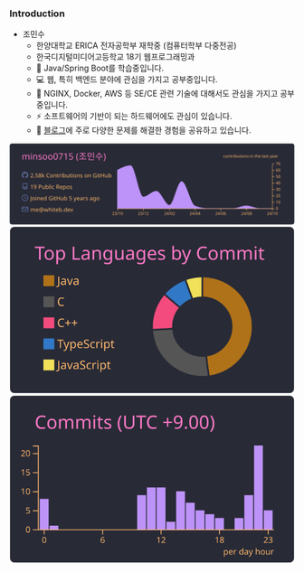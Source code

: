 

<!--
**minsoo0715/minsoo0715** is a ✨ _special_ ✨ repository because its `README.md` (this file) appears on your GitHub profile.
!-->



<!--
Here are some ideas to get you started:

- 🔭 I’m currently working on ...
- 👯 I’m looking to collaborate on ...
- 🤔 I’m looking for help with ...
- 💬 Ask me about ...
- 📫 How to reach me: ...
- 😄 Pronouns: ...
- ⚡ Fun fact: ...
-->

### Introduction

- 조민수
  - 한양대학교 ERICA 전자공학부 재학중 (컴퓨터학부 다중전공)
  - 한국디지털미디어고등학교 18기 웹프로그래밍과
  - 🌱 Java/Spring Boot를 학습중입니다.
  - 💻 웹, 특히 백엔드 분야에 관심을 가지고 공부중입니다.
  - 🔭 NGINX, Docker, AWS 등 SE/CE 관련 기술에 대해서도 관심을 가지고 공부중입니다.
  - ⚡ 소프트웨어의 기반이 되는 하드웨어에도 관심이 있습니다.
  - 📝 [블로그](https://blog.naver.com/minsoo0715)에 주로 다양한 문제를 해결한 경험을 공유하고 있습니다.
  
![](https://raw.githubusercontent.com/minsoo0715/minsoo0715/main/profile-summary-card-output/dracula/0-profile-details.svg)
![](https://raw.githubusercontent.com/minsoo0715/minsoo0715/main/profile-summary-card-output/dracula/2-most-commit-language.svg)
![](https://raw.githubusercontent.com/minsoo0715/minsoo0715/main/profile-summary-card-output/dracula/4-productive-time.svg)
